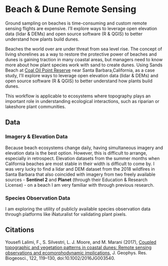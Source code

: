 # Beach & Dune Remote Sensing

Ground sampling on beaches is time-consuming and custom remote sensing flights are expensive. I’ll explore ways to leverage open elevation data (lidar & DEMs) and open source software (R & QGIS) to better understand how plants build dunes.

Beaches the world over are under threat from sea level rise. The concept of living shorelines as a way to restore the protective power of beaches and dunes is gaining traction in many coastal areas, but managers need to know more about how plant species work with sand to create dunes. Using Sands Beach at [Coal Oil Point Reserve](https://copr.nrs.ucsb.edu/) near Santa Barbara,California, as a case study, I’ll explore ways to leverage open elevation data (lidar & DEMs) and open source software (R & QGIS) to better understand how plants build dunes. 

This workflow is applicable to ecosystems where topography plays an important role in understanding ecological interactions, such as riparian or lakeshore plant communities.

## Data

### Imagery & Elevation Data

Because beach ecosystems change daily, having simultaneous imagery and elevation data is the best option. However, this is difficult to arrange, especially in retrospect. Elevation datasets from the summer months when California beaches are most stable in their width is difficult to come by. I was very lucky to find a lidar and DEM dataset from the 2018 wildfires in Santa Barbara that also coincided with imagery from two freely available sources - **Sentinel 2** and **Planet** (through their Education & Research License) - on a beach I am very familiar with through previous research.

### Species Observation Data

I am exploring the utility of publicly available species observation data through platforms like iNaturalist for validating plant pixels.


## Citations

Yousefi Lalimi, F., S. Silvestri, L. J. Moore, and M. Marani (2017), [Coupled topographic and vegetation patterns in coastal dunes: Remote sensing observations and ecomorphodynamic implications](https://agupubs.onlinelibrary.wiley.com/doi/full/10.1002/2016JG003540), J. Geophys. Res. Biogeosci., 122, 119–130, doi:10.1002/2016JG003540.


